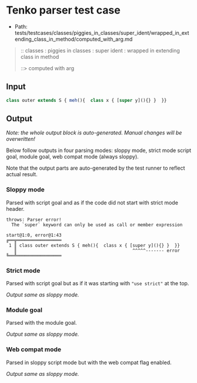 # Tenko parser test case

- Path: tests/testcases/classes/piggies_in_classes/super_ident/wrapped_in_extending_class_in_method/computed_with_arg.md

> :: classes : piggies in classes : super ident : wrapped in extending class in method
>
> ::> computed with arg

## Input

`````js
class outer extends S { meh(){  class x { [super y](){} }  }}
`````

## Output

_Note: the whole output block is auto-generated. Manual changes will be overwritten!_

Below follow outputs in four parsing modes: sloppy mode, strict mode script goal, module goal, web compat mode (always sloppy).

Note that the output parts are auto-generated by the test runner to reflect actual result.

### Sloppy mode

Parsed with script goal and as if the code did not start with strict mode header.

`````
throws: Parser error!
  The `super` keyword can only be used as call or member expression

start@1:0, error@1:43
╔══╦═════════════════
 1 ║ class outer extends S { meh(){  class x { [super y](){} }  }}
   ║                                            ^^^^^------- error
╚══╩═════════════════

`````

### Strict mode

Parsed with script goal but as if it was starting with `"use strict"` at the top.

_Output same as sloppy mode._

### Module goal

Parsed with the module goal.

_Output same as sloppy mode._

### Web compat mode

Parsed in sloppy script mode but with the web compat flag enabled.

_Output same as sloppy mode._
